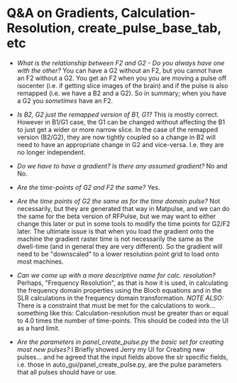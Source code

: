 # Q&A on Gradients, Calculation-Resolution, create_pulse_base_tab, etc

  * *What is the relationship between F2 and G2 - Do you always have one with the other?*  You can have a G2 without an F2, but you cannot have an F2 without a G2. You get an F2 when you you are moving a pulse off isocenter (i.e. if getting slice images of the brain) and if the pulse is also remapped (i.e. we have a B2 and a G2). So in summary; when you have a G2 you _sometimes_ have an F2.

  * *Is B2, G2 just the remapped version of B1, G1?* This is mostly correct. However in B1/G1 case, the G1 can be changed without affecting the B1 to just get a wider or more narrow slice.  In the case of the remapped version (B2/G2), they are now tightly coupled so a change in B2 will need to have an appropriate change in G2 and vice-versa.  I.e. they are no longer independent.

  * *Do we have to have a gradient? Is there any assumed gradient?*  No and No.

  * *Are the time-points of G2 and F2 the same?* Yes.

  * *Are the time points of G2 the same as for the time domain pulse?*  Not necessarily, but they are generated that way in Matpulse, and we can do the same for the beta version of RFPulse, but we may want to either change this later or put in some tools to modify the time points for G2/F2 later.  The ultimate issue is that when you load the gradient onto the machine the gradient raster time is not necessarily the same as the dwell-time (and in general they are very different). So the gradient will need to be "downscaled" to a lower resolution point grid to load onto most machines.  

  * *Can we come up with a more descriptive name for calc. resolution?* Perhaps, "Frequency Resolution", as that is how it is used, in calculating the frequency domain properties using the Bloch equations and in the SLR calculations in the frequency domain transformation.  *NOTE ALSO:* There is a constraint that must be met for the calculations to work... something like this: Calculation-resolution must be greater than or equal to 4.0 times the number of time-points.  This should be coded into the UI as a hard limit.

  * *Are the parameters in panel_create_pulse.py the basic set for creating most new pulses?* I Briefly showed Jerry my UI for Creating new pulses... and he agreed that the input fields above the slr specific fields, i.e. those in auto_gui/panel_create_pulse.py, are the pulse parameters that all pulses should have or use.

